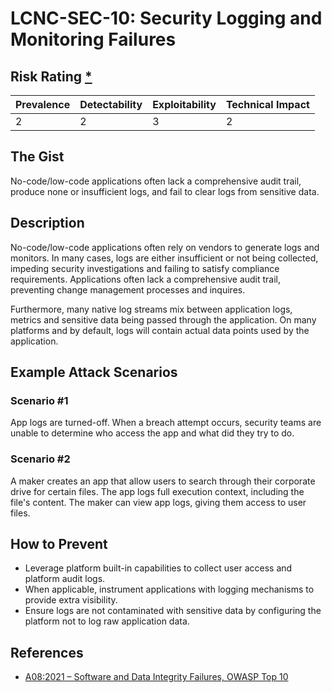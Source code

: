 # LCNC-SEC-10: Security Logging and Monitoring Failures

## Risk Rating [*](https://owasp.org/www-project-top-ten/2017/Note_About_Risks)

| Prevalence | Detectability | Exploitability | Technical Impact |
| --- | --- | --- | --- |
| 2 | 2 | 3 | 2 |

## The Gist

No-code/low-code applications often lack a comprehensive audit trail, produce none or insufficient logs, and fail to clear logs from sensitive data.

## Description

No-code/low-code applications often rely on vendors to generate logs and monitors.
In many cases, logs are either insufficient or not being collected, impeding security investigations and failing to satisfy compliance requirements.
Applications often lack a comprehensive audit trail, preventing change management processes and inquires.

Furthermore, many native log streams mix between application logs, metrics and sensitive data being passed through the application.
On many platforms and by default, logs will contain actual data points used by the application.

## Example Attack Scenarios

### Scenario #1

App logs are turned-off.
When a breach attempt occurs, security teams are unable to determine who access the app and what did they try to do. 

### Scenario #2

A maker creates an app that allow users to search through their corporate drive for certain files.
The app logs full execution context, including the file's content.
The maker can view app logs, giving them access to user files.

## How to Prevent

- Leverage platform built-in capabilities to collect user access and platform audit logs.
- When applicable, instrument applications with logging mechanisms to provide extra visibility.
- Ensure logs are not contaminated with sensitive data by configuring the platform not to log raw application data.

## References

- [A08:2021 – Software and Data Integrity Failures, OWASP Top 10](https://owasp.org/Top10/A08_2021-Software_and_Data_Integrity_Failures/)